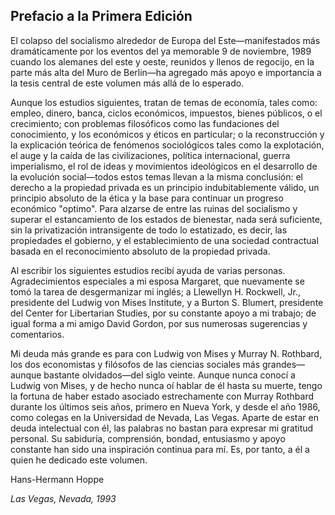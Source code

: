 ## Prefacio a la Primera Edición

El colapso del socialismo alrededor de Europa del Este—manifestados más dramáticamente por los eventos del ya memorable 9 de noviembre, 1989 cuando los alemanes del este y oeste, reunidos y llenos de regocijo, en la parte más alta del Muro de Berlin—ha agregado más apoyo e importancia a la tesis central de este volumen más allá de lo esperado.

Aunque los estudios siguientes, tratan de temas de economía, tales como: empleo, dinero, banca, ciclos económicos, impuestos, bienes públicos, o el crecimiento; con problemas filosóficos como las fundaciones del conocimiento, y los económicos y éticos en particular; o la reconstrucción y la explicación teórica de fenómenos sociológicos tales como la explotación, el auge y la caída de las civilizaciones, política internacional, guerra imperialismo, el rol de ideas y movimientos ideológicos en el desarrollo de la evolución social—todos estos temas llevan a la misma conclusión: el derecho a la propiedad privada es un principio indubitablemente válido, un principio absoluto de la ética y la base para continuar un progreso económico "optimo". Para alzarse de entre las ruinas del socialismo y superar el estancamiento de los estados de bienestar, nada será suficiente, sin la privatización intransigente de todo lo estatizado, es decir, las propiedades el gobierno, y el establecimiento de una sociedad contractual basada en el reconocimiento absoluto de la propiedad privada.

Al escribir los siguientes estudios recibí ayuda de varias personas. Agradecimientos especiales a mi esposa Margaret, que nuevamente se tomó la tarea de desgermanizar mi inglés; a Llewellyn H. Rockwell, Jr., presidente del Ludwig von Mises Institute, y a Burton S. Blumert, presidente del Center for Libertarian Studies, por su constante apoyo a mi trabajo; de igual forma a mi amigo David Gordon, por sus numerosas sugerencias y comentarios.

Mi deuda más grande es para con Ludwig von Mises y Murray N. Rothbard, los dos economistas y filósofos de las ciencias sociales más grandes—aunque bastante olvidados—del siglo veinte. Aunque nunca conocí a Ludwig von Mises, y de hecho nunca oí hablar de él hasta su muerte, tengo la fortuna de haber estado asociado estrechamente con Murray Rothbard durante los últimos seis años, primero en Nueva York, y desde el año 1986, como colegas en la Universidad de Nevada, Las Vegas. Aparte de estar en deuda intelectual con él, las palabras no bastan para expresar mi gratitud personal. Su sabiduría, comprensión, bondad, entusiasmo y apoyo constante han sido una inspiración continua para mí. Es, por tanto, a él a quien he dedicado este volumen.

Hans-Hermann Hoppe

*Las Vegas, Nevada, 1993*